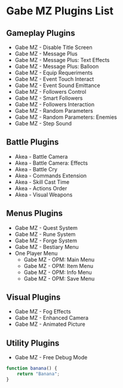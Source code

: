 # Gabe MZ Plugins List

## Gameplay Plugins
- Gabe MZ - Disable Title Screen
- Gabe MZ - Message Plus
- Gabe MZ - Message Plus: Text Effects
- Gabe MZ - Message Plus: Balloon
- Gabe MZ - Equip Requeriments
- Gabe MZ - Event Touch Interact
- Gabe MZ - Event Sound Emittance
- Gabe MZ - Followers Control
- Gabe MZ - Smart Followers
- Gabe MZ - Followers Interaction
- Gabe MZ - Random Parameters
- Gabe MZ - Random Parameters: Enemies
- Gabe MZ - Step Sound

## Battle Plugins
- Akea - Battle Camera
- Akea - Battle Camera: Effects
- Akea - Battle Cry
- Akea - Commands Extension
- Akea - Skill Cast Time
- Akea - Actions Order
- Akea - Visual Weapons

## Menus Plugins
- Gabe MZ - Quest System
- Gabe MZ - Rune System
- Gabe MZ - Forge System
- Gabe MZ - Bestiary Menu
- One Player Menu
  - Gabe MZ - OPM: Main Menu
  - Gabe MZ - OPM: Item Menu
  - Gabe MZ - OPM: Info Menu
  - Gabe MZ - OPM: Save Menu

## Visual Plugins 
- Gabe MZ - Fog Effects
- Gabe MZ - Enhanced Camera
- Gabe MZ - Animated Picture

## Utility Plugins
- Gabe MZ - Free Debug Mode

```js
function banana() {
    return "Banana";
}
```